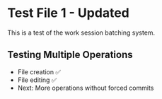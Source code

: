 # Test File 1 - Updated

This is a test of the work session batching system.

## Testing Multiple Operations

- File creation ✅
- File editing ✅
- Next: More operations without forced commits